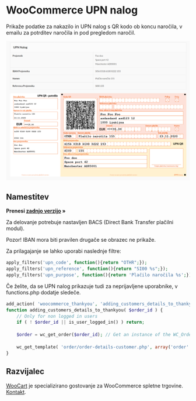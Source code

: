 # WooCommerce UPN nalog

Prikaže podatke za nakazilo in UPN nalog s QR kodo ob koncu naročila, v emailu za potrditev naročila in pod pregledom naročil.

![alt](pic1.png)

## Namestitev

**Prenesi [zadnjo verzijo](https://github.com/woocart/woocommerce-upn/releases/latest) »**

Za delovanje potrebuje nastavljen BACS (Direct Bank Transfer plačilni modul). 

Pozor! IBAN mora biti pravilen drugače se obrazec ne prikaže.

Za prilagajanje se lahko uporabi naslednje filtre:

```php
apply_filters('upn_code', function(){return "OTHR";});
apply_filters('upn_reference', function(){return "SI00 %s";});
apply_filters('upn_purpose', function(){return 'Plačilo naročila %s';});
```

Če želite, da se UPN nalog prikazuje tudi za neprijavljene uporabnike, v functions.php dodatje sledeče.

```php
add_action( 'woocommerce_thankyou', 'adding_customers_details_to_thankyou', 10, 1 );
function adding_customers_details_to_thankyou( $order_id ) {
    // Only for non logged in users
    if ( ! $order_id || is_user_logged_in() ) return;

    $order = wc_get_order($order_id); // Get an instance of the WC_Order object

    wc_get_template( 'order/order-details-customer.php', array('order' => $order ));
}
```
## Razvijalec

[WooCart](https://woocart.com/) je specializirano gostovanje za WooCommerce spletne trgovine. [Kontakt](https://woocart.com/contact).
